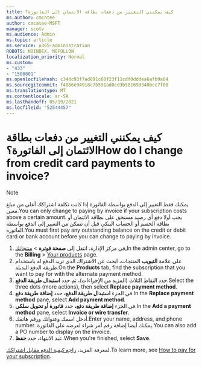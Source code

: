 ```yaml
---
title: كيف يمكنني التغيير من دفعات بطاقة الائتمان إلى الفاتورة؟
ms.author: cmcatee
author: cmcatee-MSFT
manager: scotv
ms.audience: Admin
ms.topic: article
ms.service: o365-administration
ROBOTS: NOINDEX, NOFOLLOW
localization_priority: Normal
ms.custom:
- "433"
- "1500001"
ms.openlocfilehash: c34dc93f7ad091c08f23f11cdf0dddea6afb9a04
ms.sourcegitcommit: f4866e94918c7b591ad0cd3b58169d340bcc7f00
ms.translationtype: MT
ms.contentlocale: ar-SA
ms.lasthandoff: 05/19/2021
ms.locfileid: "52544457"
---
```

# <a name="how-do-i-change-from-credit-card-payments-to-invoice"></a><span data-ttu-id="fbca2-102">كيف يمكنني التغيير من دفعات بطاقة الائتمان إلى الفاتورة؟</span><span class="sxs-lookup"><span data-stu-id="fbca2-102">How do I change from credit card payments to invoice?</span></span>

> [!NOTE]
> <span data-ttu-id="fbca2-103">يمكنك فقط التغيير إلى الدفع بواسطة الفاتورة إذا كانت تكلفة اشتراكك أعلى من مبلغ معين.</span><span class="sxs-lookup"><span data-stu-id="fbca2-103">You can only change to paying by invoice if your subscription costs above a certain amount.</span></span> <span data-ttu-id="fbca2-104">يجب أولا دفع أي رصيد مستحق على بطاقة الائتمان أو بطاقة الخصم أو الحساب البنكي قبل أن تتمكن من التغيير إلى الدفع بواسطة الفاتورة.</span><span class="sxs-lookup"><span data-stu-id="fbca2-104">You must first pay any outstanding balance on the credit or debit card or bank account before you can change to paying by invoice.</span></span>

1. <span data-ttu-id="fbca2-105">في مركز الإدارة، انتقل إلى **صفحة فوترة**  >  [منتجاتك.](https://go.microsoft.com/fwlink/p/?linkid=842054)</span><span class="sxs-lookup"><span data-stu-id="fbca2-105">In the admin center, go to the **Billing** > [Your products](https://go.microsoft.com/fwlink/p/?linkid=842054) page.</span></span>
2. <span data-ttu-id="fbca2-106">على علامة **التبويب** المنتجات، ابحث عن الاشتراك الذي تريد الدفع له باستخدام طريقة الدفع البديلة.</span><span class="sxs-lookup"><span data-stu-id="fbca2-106">On the **Products** tab, find the subscription that you want to pay for with the alternate payment method.</span></span>
3. <span data-ttu-id="fbca2-107">حدد النقاط الثلاث (المزيد من الإجراءات)، ثم حدد **استبدال طريقة الدفع**.</span><span class="sxs-lookup"><span data-stu-id="fbca2-107">Select the three dots (more actions), then select **Replace payment method**.</span></span>
4. <span data-ttu-id="fbca2-108">في الجزء **استبدال طريقة الدفع،** حدد **إضافة طريقة دفع**.</span><span class="sxs-lookup"><span data-stu-id="fbca2-108">In the **Replace payment method** pane, select **Add payment method**.</span></span>
5. <span data-ttu-id="fbca2-109">في الجزء **إضافة طريقة دفع،** حدد **فاتورة أو تحويل سلكي**.</span><span class="sxs-lookup"><span data-stu-id="fbca2-109">In the **Add a payment method** pane, select **Invoice or wire transfer**.</span></span>
6. <span data-ttu-id="fbca2-110">أدخل اسمك وعنوانك ورقم هاتفك.</span><span class="sxs-lookup"><span data-stu-id="fbca2-110">Enter your name, address, and phone number.</span></span> <span data-ttu-id="fbca2-111">يمكنك أيضا إضافة رقم أمر شراء لعرضه على الفاتورة.</span><span class="sxs-lookup"><span data-stu-id="fbca2-111">You can also add a PO number to display on the invoice.</span></span>
7. <span data-ttu-id="fbca2-112">عند الانتهاء، حدد **حفظ**.</span><span class="sxs-lookup"><span data-stu-id="fbca2-112">When you're finished, select **Save**.</span></span>

<span data-ttu-id="fbca2-113">لمعرفة المزيد، [راجع كيفية الدفع مقابل اشتراكك](/microsoft-365/commerce/billing-and-payments/pay-for-your-subscription).</span><span class="sxs-lookup"><span data-stu-id="fbca2-113">To learn more, see [How to pay for your subscription](/microsoft-365/commerce/billing-and-payments/pay-for-your-subscription).</span></span>
